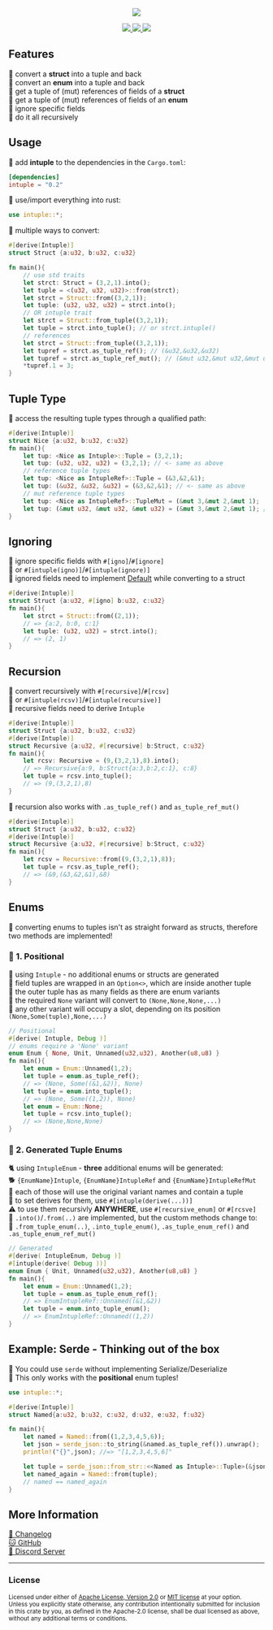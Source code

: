 <p align="center">
<img src="https://user-images.githubusercontent.com/78398528/282761791-a98ce5c2-2e51-4edb-8652-f89325192726.gif">
</p>
<p align="center">
    <a href="https://github.com/dekirisu/intuple" style="position:relative">
        <img src="https://img.shields.io/badge/github-dekirisu/intuple-ee6677">
    </a>
    <a href="https://crates.io/crates/intuple" style="position:relative">
        <img src="https://img.shields.io/crates/v/intuple">
    </a>
    <a href="https://discord.gg/kevWvBuPFg" style="position:relative">
        <img src="https://img.shields.io/discord/515100001903312898">
    </a>
</p>

## Features
🐍 convert a **struct** into a tuple and back<br>
🦎 convert an **enum** into a tuple and back<br>
🦢 get a tuple of (mut) references of fields of a **struct**<br>
🐓 get a tuple of (mut) references of fields of an **enum**<br>
🦥 ignore specific fields<br>
🦆 do it all recursively
## Usage
🐠 add **intuple** to the dependencies in the `Cargo.toml`:
```toml
[dependencies]
intuple = "0.2"
```
🦀 use/import everything into rust:
```rust 
use intuple::*;
```
🦚 multiple ways to convert:
```rust 
#[derive(Intuple)]
struct Struct {a:u32, b:u32, c:u32}

fn main(){
    // use std traits
    let strct: Struct = (3,2,1).into();
    let tuple = <(u32, u32, u32)>::from(strct);
    let strct = Struct::from((3,2,1));
    let tuple: (u32, u32, u32) = strct.into();
    // OR intuple trait
    let strct = Struct::from_tuple((3,2,1));
    let tuple = strct.into_tuple(); // or strct.intuple()
    // references
    let strct = Struct::from_tuple((3,2,1));    
    let tupref = strct.as_tuple_ref(); // (&u32,&u32,&u32)
    let tupref = strct.as_tuple_ref_mut(); // (&mut u32,&mut u32,&mut u32)
    *tupref.1 = 3;
}
```
## Tuple Type
🦊 access the resulting tuple types through a qualified path:
```rust 
#[derive(Intuple)]
struct Nice {a:u32, b:u32, c:u32}
fn main(){
    let tup: <Nice as Intuple>::Tuple = (3,2,1);
    let tup: (u32, u32, u32) = (3,2,1); // <- same as above
    // reference tuple types
    let tup: <Nice as IntupleRef>::Tuple = (&3,&2,&1);
    let tup: (&u32, &u32, &u32) = (&3,&2,&1); // <- same as above
    // mut reference tuple types
    let tup: <Nice as IntupleRef>::TupleMut = (&mut 3,&mut 2,&mut 1);
    let tup: (&mut u32, &mut u32, &mut u32) = (&mut 3,&mut 2,&mut 1); // <- same as above
}
```
## Ignoring
🦥 ignore specific fields with `#[igno]`/`#[ignore]`<br>
🐻 or `#[intuple(igno)]`/`#[intuple(ignore)]`<br>
🐼 ignored fields need to implement [Default](https://doc.rust-lang.org/std/default/trait.Default.html) while converting to a struct
```rust 
#[derive(Intuple)]
struct Struct {a:u32, #[igno] b:u32, c:u32}
fn main(){
    let strct = Struct::from((2,1));     
    // => {a:2, b:0, c:1}  
    let tuple: (u32, u32) = strct.into();
    // => (2, 1)
}
```
## Recursion
🦊 convert recursively with `#[recursive]`/`#[rcsv]`<br>
🦐 or `#[intuple(rcsv)]`/`#[intuple(recursive)]`<br>
🐼 recursive fields need to derive `Intuple`
```rust 
#[derive(Intuple)]
struct Struct {a:u32, b:u32, c:u32}
#[derive(Intuple)]
struct Recursive {a:u32, #[recursive] b:Struct, c:u32}
fn main(){
    let rcsv: Recursive = (9,(3,2,1),8).into(); 
    // => Recursive{a:9, b:Struct{a:3,b:2,c:1}, c:8}
    let tuple = rcsv.into_tuple(); 
    // => (9,(3,2,1),8)
}
```
🦆 recursion also works with `.as_tuple_ref()` and `as_tuple_ref_mut()`
```rust 
#[derive(Intuple)]
struct Struct {a:u32, b:u32, c:u32}
#[derive(Intuple)]
struct Recursive {a:u32, #[recursive] b:Struct, c:u32}
fn main(){
    let rcsv = Recursive::from((9,(3,2,1),8)); 
    let tuple = rcsv.as_tuple_ref(); 
    // => (&9,(&3,&2,&1),&8)
}
```
## Enums
🙉 converting enums to tuples isn't as straight forward as structs, therefore two methods are implemented!
### 🐍 1. Positional
🐆 using `Intuple` - no additional enums or structs are generated<br>
🐢 field tuples are wrapped in an `Option<>`, which are inside another tuple<br>
🦎 the outer tuple has as many fields as there are enum variants<br>
🐊 the required `None` variant will convert to `(None,None,None,...)`<br>
🐉 any other variant will occupy a slot, depending on its position `(None,Some(tuple),None,...)`
```rust 
// Positional
#[derive( Intuple, Debug )]
// enums require a 'None' variant
enum Enum { None, Unit, Unnamed(u32,u32), Another(u8,u8) }
fn main(){
    let enum = Enum::Unnamed(1,2); 
    let tuple = enum.as_tuple_ref(); 
    // => (None, Some((&1,&2)), None)
    let tuple = enum.into_tuple(); 
    // => (None, Some((1,2)), None)
    let enum = Enum::None; 
    let tuple = rcsv.into_tuple(); 
    // => (None,None,None)
}
```
### 🦊 2. Generated Tuple Enums
🐈 using `IntupleEnum` -  **three** additional enums will be generated: <br>
🐕 `{EnumName}Intuple`, `{EnumName}IntupleRef` and `{EnumName}IntupleRefMut`<br>
🦄 each of those will use the original variant names and contain a tuple<br>
🐔 to set derives for them, use `#[intuple(derive(...))]`<br>
⚠ to use them recursivly **ANYWHERE**, use `#[recursive_enum]` or `#[rcsve]`<br>
🦢 `.into()`/`.from(..)` are implemented, but the custom methods change to:<br>
🐓 `.from_tuple_enum(..)`, `.into_tuple_enum()`, `.as_tuple_enum_ref()` and `.as_tuple_enum_ref_mut()`
```rust 
// Generated
#[derive( IntupleEnum, Debug )]
#[intuple(derive( Debug ))]
enum Enum { Unit, Unnamed(u32,u32), Another(u8,u8) }
fn main(){
    let enum = Enum::Unnamed(1,2); 
    let tuple = enum.as_tuple_enum_ref(); 
    // => EnumIntupleRef::Unnamed((&1,&2))
    let tuple = enum.into_tuple_enum(); 
    // => EnumIntupleRef::Unnamed((1,2))
}
```
## Example: Serde - Thinking out of the box
🦄 You could use `serde` without implementing Serialize/Deserialize<br>
🐔 This only works with the **positional** enum tuples!
```rust
use intuple::*;

#[derive(Intuple)]
struct Named{a:u32, b:u32, c:u32, d:u32, e:u32, f:u32}

fn main(){
    let named = Named::from((1,2,3,4,5,6));
    let json = serde_json::to_string(&named.as_tuple_ref()).unwrap();
    println!("{}",json); //=> "[1,2,3,4,5,6]"

    let tuple = serde_json::from_str::<<Named as Intuple>::Tuple>(&json).unwrap();
    let named_again = Named::from(tuple);
    // named == named_again
}
```
## More Information
<a href="CHANGELOG.md">🦎 Changelog</a><br>
[🐱 GitHub](https://github.com/dekirisu/intuple)<br>
[👾 Discord Server](https://discord.gg/kevWvBuPFg)<br>

---
### License
<sup>
Licensed under either of <a href="LICENSE-APACHE">Apache License, Version
2.0</a> or <a href="LICENSE-MIT">MIT license</a> at your option.
</sup>
<br>
<sub>
Unless you explicitly state otherwise, any contribution intentionally submitted
for inclusion in this crate by you, as defined in the Apache-2.0 license, shall
be dual licensed as above, without any additional terms or conditions.
</sub>